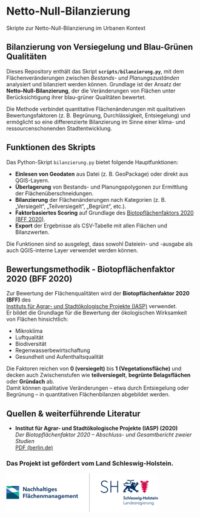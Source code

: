 # Netto-Null-Bilanzierung
Skripte zur Netto-Null-Bilanzierung im Urbanen Kontext


## Bilanzierung von Versiegelung und Blau-Grünen Qualitäten

Dieses Repository enthält das Skript **`scripts/bilanzierung.py`**, mit dem Flächenveränderungen zwischen *Bestands- und Planungszuständen* analysiert und bilanziert werden können. 
Grundlage ist der Ansatz der **Netto-Null-Bilanzierung**, der die Veränderungen von Flächen unter Berücksichtigung ihrer blau-grüner Qualitäten bewertet. 

Die Methode verbindet quantitative Flächenänderungen mit qualitativen Bewertungsfaktoren (z. B. Begrünung, Durchlässigkeit, Entsiegelung) und ermöglicht so eine differenzierte Bilanzierung im Sinne einer klima- und ressourcenschonenden Stadtentwicklung.

## Funktionen des Skripts

Das Python-Skript `bilanzierung.py` bietet folgende Hauptfunktionen:

- **Einlesen von Geodaten** aus Datei (z. B. GeoPackage) oder direkt aus QGIS-Layern.
- **Überlagerung** von Bestands- und Planungspolygonen zur Ermittlung der Flächenüberschneidungen.
- **Bilanzierung** der Flächenänderungen nach Kategorien (z. B. „Versiegelt“, „Teilversiegelt“, „Begrünt“, etc.).
- **Faktorbasiertes Scoring** auf Grundlage des [Biotopflächenfaktors 2020 (BFF 2020)](https://www.berlin.de/sen/uvk/_assets/natur-gruen/landschaftsplanung/bff-biotopflaechenfaktor/broschuere_bff_gesamtbericht_iasp_20201215.pdf).
- **Export** der Ergebnisse als CSV-Tabelle mit allen Flächen und Bilanzwerten.

Die Funktionen sind so ausgelegt, dass sowohl Dateiein- und -ausgabe als auch QGIS-interne Layer verwendet werden können. 

## Bewertungsmethodik - Biotopflächenfaktor 2020 (BFF 2020)

Zur Bewertung der Flächenqualitäten wird der **Biotopflächenfaktor 2020 (BFF)** des  
[Instituts für Agrar- und Stadtökologische Projekte (IASP)](https://www.berlin.de/sen/uvk/_assets/natur-gruen/landschaftsplanung/bff-biotopflaechenfaktor/broschuere_bff_gesamtbericht_iasp_20201215.pdf) verwendet.  
Er bildet die Grundlage für die Bewertung der ökologischen Wirksamkeit von Flächen hinsichtlich:

- Mikroklima  
- Luftqualität  
- Biodiversität  
- Regenwasserbewirtschaftung  
- Gesundheit und Aufenthaltsqualität  

Die Faktoren reichen von **0 (versiegelt)** bis **1 (Vegetationsfläche)** und decken auch Zwischenstufen wie **teilversiegelt**, **begrünte Belagsflächen** oder **Gründach** ab.  
Damit können qualitative Veränderungen – etwa durch Entsiegelung oder Begrünung – in quantitativen Flächenbilanzen abgebildet werden.


## Quellen & weiterführende Literatur

- **Institut für Agrar- und Stadtökologische Projekte (IASP) (2020)**  
  *Der Biotopflächenfaktor 2020 – Abschluss- und Gesamtbericht zweier Studien*  
  [PDF (berlin.de)](https://www.berlin.de/sen/uvk/_assets/natur-gruen/landschaftsplanung/bff-biotopflaechenfaktor/broschuere_bff_gesamtbericht_iasp_20201215.pdf)


### Das Projekt ist gefördert vom Land Schleswig-Holstein.

<img src="nfm_logo.JPG" alt="drawing" width="400"/>

